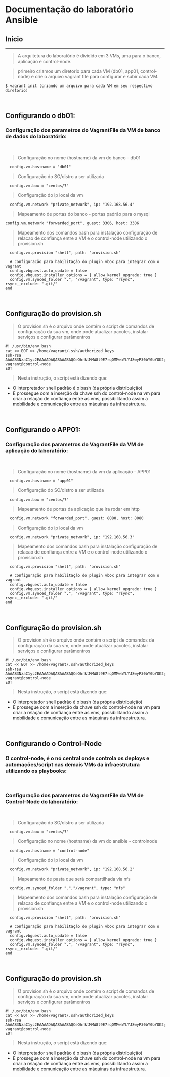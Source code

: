 # Documentação do laboratório Ansible

## Inicio

***
> A arquitetura do laboratório é dividido em 3 VMs, uma para o banco, aplicação e control-node.

> primeiro criamos um diretorio para cada VM (db01, app01, control-node) e crie o arquivo vagrant file para configurar e subir cada VM.

~~~ 
$ vagrant init (criando um arquivo para cada VM em seu respectivo diretório)
~~~
<br>

## Configurando o db01:
### Configuração dos parametros do VagrantFile da VM de banco de dados do laboratório:
<br>

> Configuração no nome (hostname) da vm do banco - db01

~~~
  config.vm.hostname = "db01"
~~~

> Configuração do SO/distro a ser utilizada
~~~
  config.vm.box = "centos/7"
~~~

> Configuração do ip local da vm
~~~
  config.vm.network "private_network", ip: "192.168.56.4"
~~~

> Mapeamento de portas do banco - portas padrão para o mysql

~~~  
config.vm.network "forwarded_port", guest: 3306, host: 3306
~~~

> Mapeamento dos comandos bash para instalação configuração de relacao de confiança entre a VM e o control-node utilizando o provision.sh

~~~
  config.vm.provision "shell", path: "provision.sh"

  # configuração para habilitação do plugin vbox para integrar com o vagrant
  config.vbguest.auto_update = false
  config.vbguest.installer_options = { allow_kernel_upgrade: true }
  config.vm.synced_folder ".", "/vagrant", type: "rsync", rsync__exclude: ".git/"
end
~~~
<br>

## Configuração do provision.sh

> O provision.sh é o arquivo onde contém o script de comandos de configuração da sua vm, onde pode atualizar pacotes, instalar serviços e configurar parâmentros

~~~
#! /usr/bin/env bash
cat << EOT >> /home/vagrant/.ssh/authorized_keys
ssh-rsa AAAAB3NzaC1yc2EAAAADAQABAAABAQCeOhrktMMW8t9E7rqOMMwaYLYJ8wyP30bY0bYOK2yzZE+sdoMY4rcm+L3IYkIOCrT4rDpSRSU1T2FcgeZ9ZnYdhfudV47RwwmTMx/su3AhaxDueBLDQVM5IjzFz0VRM6U5P4fytxnACp8ZCngSSWgVMZAzRla49ns9Ryq8g1+Bol2QSwGSxE69G8sM3d0VndevWZGl9bewqmszS73hXSp+P7O4qlf20ZgMCl1COkWYbd0aTYd9GXPKemUMFG3CcTI86lLiqtHUnVzE7d6XLF129PQLs6xLmWuN78JR9wGnw3k60E/II46R9agZV/XR2ekxyJSNh1X5f0NbaYyO8G29 vagrant@control-node
EOT
~~~

> Nesta instrução, o script está dizendo que:
  * O interpretador shell padrão é o bash (da própria distribuição)
  * E prossegue com a inserção da chave ssh do control-node na vm para criar a relação de confiança entre as vms, possibilitando assim a mobilidade e comunicação entre as máquinas da infraestrutura.

<br>

## Configurando o APP01:
### Configuração dos parametros do VagrantFile da VM de aplicação do laboratório:
<br>

> Configuração no nome (hostname) da vm da aplicação - APP01

~~~
  config.vm.hostname = "app01"
~~~

> Configuração do SO/distro a ser utilizada
~~~
  config.vm.box = "centos/7"
~~~

> Mapeamento de portas da aplicação que ira rodar em http
~~~
  config.vm.network "forwarded_port", guest: 8080, host: 8080
~~~

> Configuração do ip local da vm
~~~
  config.vm.network "private_network", ip: "192.168.56.3"
~~~

> Mapeamento dos comandos bash para instalação configuração de relacao de confiança entre a VM e o control-node utilizando o provision.sh

~~~
  config.vm.provision "shell", path: "provision.sh"

  # configuração para habilitação do plugin vbox para integrar com o vagrant
  config.vbguest.auto_update = false
  config.vbguest.installer_options = { allow_kernel_upgrade: true }
  config.vm.synced_folder ".", "/vagrant", type: "rsync", rsync__exclude: ".git/"
end
~~~

<br>

## Configuração do provision.sh

> O provision.sh é o arquivo onde contém o script de comandos de configuração da sua vm, onde pode atualizar pacotes, instalar serviços e configurar parâmentros

~~~
#! /usr/bin/env bash
cat << EOT >> /home/vagrant/.ssh/authorized_keys
ssh-rsa AAAAB3NzaC1yc2EAAAADAQABAAABAQCeOhrktMMW8t9E7rqOMMwaYLYJ8wyP30bY0bYOK2yzZE+sdoMY4rcm+L3IYkIOCrT4rDpSRSU1T2FcgeZ9ZnYdhfudV47RwwmTMx/su3AhaxDueBLDQVM5IjzFz0VRM6U5P4fytxnACp8ZCngSSWgVMZAzRla49ns9Ryq8g1+Bol2QSwGSxE69G8sM3d0VndevWZGl9bewqmszS73hXSp+P7O4qlf20ZgMCl1COkWYbd0aTYd9GXPKemUMFG3CcTI86lLiqtHUnVzE7d6XLF129PQLs6xLmWuN78JR9wGnw3k60E/II46R9agZV/XR2ekxyJSNh1X5f0NbaYyO8G29 vagrant@control-node
EOT
~~~

> Nesta instrução, o script está dizendo que:
  * O interpretador shell padrão é o bash (da própria distribuição)
  * E prossegue com a inserção da chave ssh do control-node na vm para criar a relação de confiança entre as vms, possibilitando assim a mobilidade e comunicação entre as máquinas da infraestrutura.

<br>

## Configurando o Control-Node
### O control-node, é o nó central onde controla os deploys e automações/script nas demais VMs da infraestrutura utilizando os playbooks:
<br>

### Configuração dos parametros do VagrantFile da VM de Control-Node do laboratório:
<br>

> Configuração do SO/distro a ser utilizada
~~~
  config.vm.box = "centos/7"
~~~

> Configuração no nome (hostname) da vm do 
ansible - controlnode
~~~
  config.vm.hostname = "control-node"
~~~

> Configuração do ip local da vm
~~~
  config.vm.network "private_network", ip: "192.168.56.2"
~~~


> Mapeamento de pasta que será compartilhada via nfs

~~~
  config.vm.synced_folder ".","/vagrant", type: "nfs" 
~~~

> Mapeamento dos comandos bash para instalação configuração de relacao de confiança entre a VM e o control-node utilizando o provision.sh

~~~
  config.vm.provision "shell", path: "provision.sh"

  # configuração para habilitação do plugin vbox para integrar com o vagrant
  config.vbguest.auto_update = false
  config.vbguest.installer_options = { allow_kernel_upgrade: true }
  config.vm.synced_folder ".", "/vagrant", type: "rsync", rsync__exclude: ".git/"
end
~~~
<br>

## Configuração do provision.sh

> O provision.sh é o arquivo onde contém o script de comandos de configuração da sua vm, onde pode atualizar pacotes, instalar serviços e configurar parâmentros

~~~
#! /usr/bin/env bash
cat << EOT >> /home/vagrant/.ssh/authorized_keys
ssh-rsa AAAAB3NzaC1yc2EAAAADAQABAAABAQCeOhrktMMW8t9E7rqOMMwaYLYJ8wyP30bY0bYOK2yzZE+sdoMY4rcm+L3IYkIOCrT4rDpSRSU1T2FcgeZ9ZnYdhfudV47RwwmTMx/su3AhaxDueBLDQVM5IjzFz0VRM6U5P4fytxnACp8ZCngSSWgVMZAzRla49ns9Ryq8g1+Bol2QSwGSxE69G8sM3d0VndevWZGl9bewqmszS73hXSp+P7O4qlf20ZgMCl1COkWYbd0aTYd9GXPKemUMFG3CcTI86lLiqtHUnVzE7d6XLF129PQLs6xLmWuN78JR9wGnw3k60E/II46R9agZV/XR2ekxyJSNh1X5f0NbaYyO8G29 vagrant@control-node
EOT
~~~

> Nesta instrução, o script está dizendo que:
  * O interpretador shell padrão é o bash (da própria distribuição)
  * E prossegue com a inserção da chave ssh do control-node na vm para criar a relação de confiança entre as vms, possibilitando assim a mobilidade e comunicação entre as máquinas da infraestrutura.